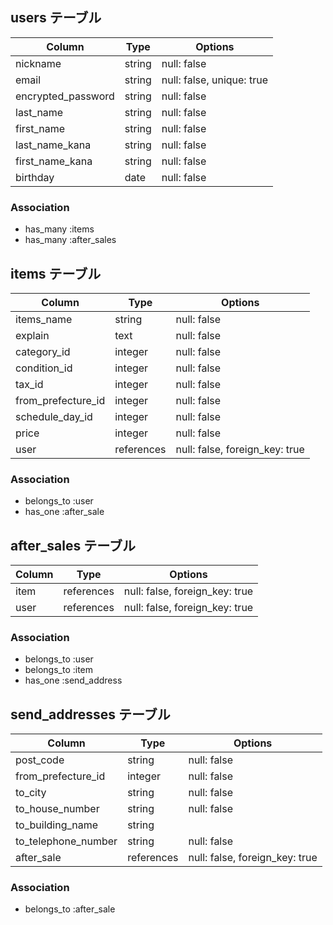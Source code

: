 
## users テーブル

| Column             | Type   | Options                        |
| ------------------ | ------ | ------------------------------ |
| nickname           | string | null: false                    |
| email              | string | null: false, unique: true      |
| encrypted_password | string | null: false                    |
| last_name          | string | null: false                    |
| first_name         | string | null: false                    |
| last_name_kana     | string | null: false                    |
| first_name_kana    | string | null: false                    |
| birthday           | date   | null: false                    |

### Association

- has_many :items
- has_many :after_sales



## items テーブル

| Column             | Type       | Options                        |
| ------------------ | ---------- | ------------------------------ |
| items_name         | string     | null: false                    |
| explain            | text       | null: false                    |
| category_id        | integer    | null: false                    |
| condition_id       | integer    | null: false                    |
| tax_id             | integer    | null: false                    |
| from_prefecture_id | integer    | null: false                    |
| schedule_day_id    | integer    | null: false                    |
| price              | integer    | null: false                    |
| user               | references | null: false, foreign_key: true |

### Association

- belongs_to :user
- has_one :after_sale



## after_sales テーブル

| Column             | Type      | Options                        |
| ------------------ | --------- | ------------------------------ |
| item               |references | null: false, foreign_key: true |
| user               |references | null: false, foreign_key: true |

### Association

- belongs_to :user
- belongs_to :item
- has_one :send_address



## send_addresses テーブル

| Column             | Type      | Options                        |
| ------------------ | --------- | ------------------------------ |
| post_code          |string     | null: false                    |      
| from_prefecture_id | integer    | null: false                    |
| to_city            |string     | null: false                    |
| to_house_number    |string     | null: false                    |
| to_building_name   |string     |                                |
| to_telephone_number|string     | null: false                    |
| after_sale         |references | null: false, foreign_key: true |


### Association

- belongs_to :after_sale